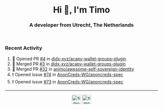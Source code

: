 <h1 align="center">Hi 👋, I'm Timo</h1>
<h3 align="center">A developer from Utrecht, The Netherlands</h3>
<br/>
<!-- https://github.com/rahuldkjain/github-profile-readme-generator --!>

<!--  <p align="left"><img src="https://github-readme-stats.vercel.app/api?username=timoglastra&show_icons=true&count_private=true&" alt="timoglastra" /></p> --!>

<!--
Github language stats
<p align="left"><img src="https://github-readme-stats.vercel.app/api/top-langs/?username=timoglastra&layout=compact" alt="timoglastra" /><p>
-->

<!-- Codestats language stats -->
<!-- <p align="left"><img src="https://codestats-readme.vercel.app/api/top-langs/?username=timoglastra&layout=compact&language_count=12" alt="timoglastra" /><p>    --!>
  
<h3>Recent Activity</h3>

<!--START_SECTION:activity-->
1. 💪 Opened PR [#4](https://github.com/didx-xyz/acapy-wallet-groups-plugin/pull/4) in [didx-xyz/acapy-wallet-groups-plugin](https://github.com/didx-xyz/acapy-wallet-groups-plugin)
2. 🎉 Merged PR [#3](https://github.com/didx-xyz/acapy-wallet-groups-plugin/pull/3) in [didx-xyz/acapy-wallet-groups-plugin](https://github.com/didx-xyz/acapy-wallet-groups-plugin)
3. 🎉 Merged PR [#32](https://github.com/animo/awesome-self-sovereign-identity/pull/32) in [animo/awesome-self-sovereign-identity](https://github.com/animo/awesome-self-sovereign-identity)
4. ❗️ Opened issue [#74](https://github.com/AnonCreds-WG/anoncreds-spec/issues/74) in [AnonCreds-WG/anoncreds-spec](https://github.com/AnonCreds-WG/anoncreds-spec)
5. ❗️ Opened issue [#73](https://github.com/AnonCreds-WG/anoncreds-spec/issues/73) in [AnonCreds-WG/anoncreds-spec](https://github.com/AnonCreds-WG/anoncreds-spec)
<!--END_SECTION:activity-->

---

<p align="center">
<a href="https://twitter.com/timoglastra" target="blank"><img align="center" src="https://cdn.jsdelivr.net/npm/simple-icons@3.0.1/icons/twitter.svg" alt="timoglastra" height="30" width="30" /></a>
<a href="https://linkedin.com/in/timoglastra" target="blank"><img align="center" src="https://cdn.jsdelivr.net/npm/simple-icons@3.0.1/icons/linkedin.svg" alt="timoglastra" height="30" width="30" /></a>
</p>



